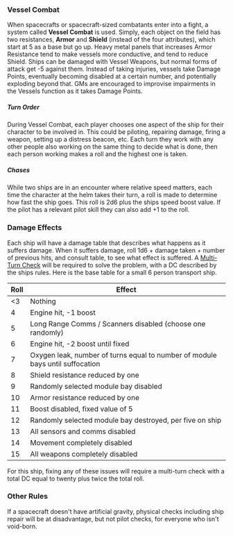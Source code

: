 ### Vessel Combat
When spacecrafts or spacecraft-sized combatants enter into a fight, a system called **Vessel Combat** is used. Simply, each object on the field has two resistances, **Armor** and **Shield** (instead of the four attributes), which start at 5 as a base but go up. Heavy metal panels that increases Armor Resistance tend to make vessels more conductive, and tend to reduce Shield. Ships can be damaged with Vessel Weapons, but normal forms of attack get -5 against them. Instead of taking injuries, vessels take Damage Points, eventually becoming disabled at a certain number, and potentially exploding beyond that. GMs are encouraged to improvise impairments in the Vessels function as it takes Damage Points.
##### Turn Order
During Vessel Combat, each player chooses one aspect of the ship for their character to be involved in. This could be piloting, repairing damage, firing a weapon, setting up a distress beacon, etc. Each turn they work with any other people also working on the same thing to decide what is done, then each person working makes a roll and the highest one is taken.
##### Chases
While two ships are in an encounter where relative speed matters, each time the character at the helm takes their turn, a roll is made to determine how fast the ship goes. This roll is 2d6 plus the ships speed boost value. If the pilot has a relevant pilot skill they can also add +1 to the roll.
### Damage Effects
Each ship will have a damage table that describes what happens as it suffers damage. When it suffers damage, roll 1d6 + damage taken + number of previous hits, and consult table, to see what effect is suffered. A [Multi-Turn Check](<Core Rules.md#Multi-Turn Checks>) will be required to solve the problem, with a DC described by the ships rules. Here is the base table for a small 6 person transport ship.

| Roll | Effect                                                                        |
| ---- | ----------------------------------------------------------------------------- |
| <3   | Nothing                                                                       |
| 4    | Engine hit, -1 boost                                                          |
| 5    | Long Range Comms / Scanners disabled (choose one randomly)                    |
| 6    | Engine hit, -2 boost until fixed                                              |
| 7    | Oxygen leak, number of turns equal to number of module bays until suffocation |
| 8    | Shield resistance reduced by one                                              |
| 9    | Randomly selected module bay disabled                                         |
| 10   | Armor resistance reduced by one                                               |
| 11   | Boost disabled, fixed value of 5                                              |
| 12   | Randomly selected module bay destroyed, per five on ship                      |
| 13   | All sensors and comms disabled                                                |
| 14   | Movement completely disabled                                                  |
| 15   | All weapons completely disabled                                               |
For this ship, fixing any of these issues will require a multi-turn check with a total DC equal to twenty plus twice the total roll.
### Other Rules
If a spacecraft doesn't have artificial gravity, physical checks including ship repair will be at disadvantage, but not pilot checks, for everyone who isn't void-born.